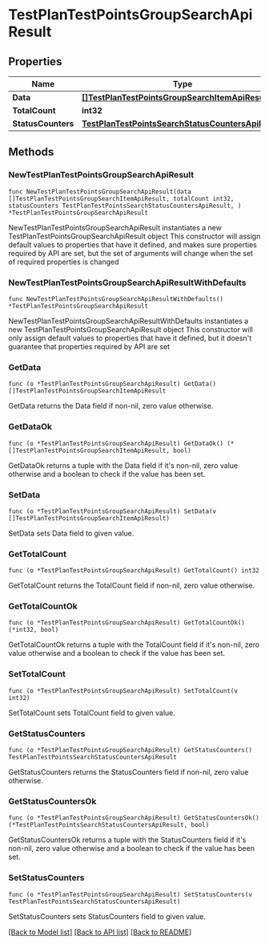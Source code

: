 # TestPlanTestPointsGroupSearchApiResult

## Properties

Name | Type | Description | Notes
------------ | ------------- | ------------- | -------------
**Data** | [**[]TestPlanTestPointsGroupSearchItemApiResult**](TestPlanTestPointsGroupSearchItemApiResult.md) |  | 
**TotalCount** | **int32** |  | 
**StatusCounters** | [**TestPlanTestPointsSearchStatusCountersApiResult**](TestPlanTestPointsSearchStatusCountersApiResult.md) |  | 

## Methods

### NewTestPlanTestPointsGroupSearchApiResult

`func NewTestPlanTestPointsGroupSearchApiResult(data []TestPlanTestPointsGroupSearchItemApiResult, totalCount int32, statusCounters TestPlanTestPointsSearchStatusCountersApiResult, ) *TestPlanTestPointsGroupSearchApiResult`

NewTestPlanTestPointsGroupSearchApiResult instantiates a new TestPlanTestPointsGroupSearchApiResult object
This constructor will assign default values to properties that have it defined,
and makes sure properties required by API are set, but the set of arguments
will change when the set of required properties is changed

### NewTestPlanTestPointsGroupSearchApiResultWithDefaults

`func NewTestPlanTestPointsGroupSearchApiResultWithDefaults() *TestPlanTestPointsGroupSearchApiResult`

NewTestPlanTestPointsGroupSearchApiResultWithDefaults instantiates a new TestPlanTestPointsGroupSearchApiResult object
This constructor will only assign default values to properties that have it defined,
but it doesn't guarantee that properties required by API are set

### GetData

`func (o *TestPlanTestPointsGroupSearchApiResult) GetData() []TestPlanTestPointsGroupSearchItemApiResult`

GetData returns the Data field if non-nil, zero value otherwise.

### GetDataOk

`func (o *TestPlanTestPointsGroupSearchApiResult) GetDataOk() (*[]TestPlanTestPointsGroupSearchItemApiResult, bool)`

GetDataOk returns a tuple with the Data field if it's non-nil, zero value otherwise
and a boolean to check if the value has been set.

### SetData

`func (o *TestPlanTestPointsGroupSearchApiResult) SetData(v []TestPlanTestPointsGroupSearchItemApiResult)`

SetData sets Data field to given value.


### GetTotalCount

`func (o *TestPlanTestPointsGroupSearchApiResult) GetTotalCount() int32`

GetTotalCount returns the TotalCount field if non-nil, zero value otherwise.

### GetTotalCountOk

`func (o *TestPlanTestPointsGroupSearchApiResult) GetTotalCountOk() (*int32, bool)`

GetTotalCountOk returns a tuple with the TotalCount field if it's non-nil, zero value otherwise
and a boolean to check if the value has been set.

### SetTotalCount

`func (o *TestPlanTestPointsGroupSearchApiResult) SetTotalCount(v int32)`

SetTotalCount sets TotalCount field to given value.


### GetStatusCounters

`func (o *TestPlanTestPointsGroupSearchApiResult) GetStatusCounters() TestPlanTestPointsSearchStatusCountersApiResult`

GetStatusCounters returns the StatusCounters field if non-nil, zero value otherwise.

### GetStatusCountersOk

`func (o *TestPlanTestPointsGroupSearchApiResult) GetStatusCountersOk() (*TestPlanTestPointsSearchStatusCountersApiResult, bool)`

GetStatusCountersOk returns a tuple with the StatusCounters field if it's non-nil, zero value otherwise
and a boolean to check if the value has been set.

### SetStatusCounters

`func (o *TestPlanTestPointsGroupSearchApiResult) SetStatusCounters(v TestPlanTestPointsSearchStatusCountersApiResult)`

SetStatusCounters sets StatusCounters field to given value.



[[Back to Model list]](../README.md#documentation-for-models) [[Back to API list]](../README.md#documentation-for-api-endpoints) [[Back to README]](../README.md)


